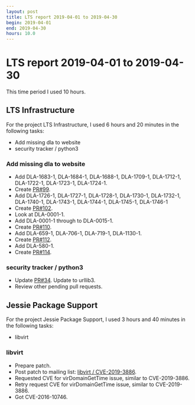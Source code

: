 ```yaml
---
layout: post
title: LTS report 2019-04-01 to 2019-04-30
begin: 2019-04-01
end: 2019-04-30
hours: 10.0
---
```


# LTS report 2019-04-01 to 2019-04-30

This time period I used 10 hours.

## LTS Infrastructure
For the project LTS Infrastructure, I used 6 hours and 20 minutes in the following tasks:

* Add missing dla to website
* security tracker / python3

### Add missing dla to website
* Add DLA-1683-1, DLA-1684-1, DLA-1688-1, DLA-1709-1,
      DLA-1712-1, DLA-1722-1, DLA-1723-1, DLA-1724-1.
* Create [PR#99](https://salsa.debian.org/webmaster-team/webwml/merge_requests/99).
* Add DLA-1726-1, DLA-1727-1, DLA-1728-1,
      DLA-1730-1, DLA-1732-1, DLA-1740-1,
      DLA-1743-1, DLA-1744-1, DLA-1745-1,
      DLA-1746-1
* Create [PR#102](https://salsa.debian.org/webmaster-team/webwml/merge_requests/102).
* Look at DLA-0001-1.
* Add DLA-0001-1 through to DLA-0015-1.
* Create [PR#110](https://salsa.debian.org/webmaster-team/webwml/merge_requests/110).
* Add DLA-659-1, DLA-706-1, DLA-719-1, DLA-1130-1.
* Create [PR#112](https://salsa.debian.org/webmaster-team/webwml/merge_requests/112).
* Add DLA-580-1.
* Create [PR#114](https://salsa.debian.org/webmaster-team/webwml/merge_requests/114).

### security tracker / python3
* Update [PR#34](https://salsa.debian.org/security-tracker-team/security-tracker/merge_requests/34/).
  Update to urllib3.
* Review other pending pull requests.


## Jessie Package Support
For the project Jessie Package Support, I used 3 hours and 40 minutes in the following tasks:

* libvirt

### libvirt
* Prepare patch.
* Post patch to mailing list: [libvirt / CVE-2019-3886](https://lists.debian.org/debian-lts/2019/04/msg00061.html).
* Requested CVE for virDomainGetTime issue, similar to CVE-2019-3886.
* Retry request CVE for virDomainGetTime issue, similar to CVE-2019-3886.
* Got CVE-2016-10746.



